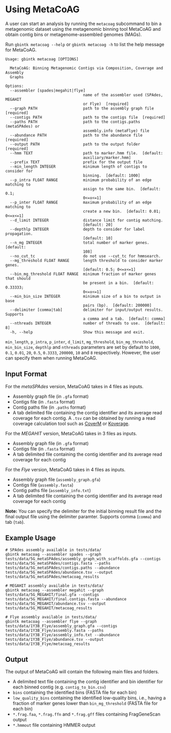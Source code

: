 # Using MetaCoAG

A user can start an analysis by running the `metacoag` subcommand to bin a metagenomic dataset using the metagenomic binning tool MetaCoAG and obtain contig bins or metagenome-assembled genomes (MAGs).

Run `gbintk metacoag --help` or `gbintk metacoag -h` to list the help message for MetaCoAG.

```shell
Usage: gbintk metacoag [OPTIONS]

  MetaCoAG: Binning Metagenomic Contigs via Composition, Coverage and Assembly
  Graphs

Options:
  --assembler [spades|megahit|flye]
                                  name of the assembler used (SPAdes, MEGAHIT
                                  or Flye)  [required]
  --graph PATH                    path to the assembly graph file  [required]
  --contigs PATH                  path to the contigs file  [required]
  --paths PATH                    path to the contigs.paths (metaSPAdes) or
                                  assembly.info (metaFlye) file
  --abundance PATH                path to the abundance file  [required]
  --output PATH                   path to the output folder  [required]
  --hmm TEXT                      path to marker.hmm file.  [default:
                                  auxiliary/marker.hmm]
  --prefix TEXT                   prefix for the output file
  --min_length INTEGER            minimum length of contigs to consider for
                                  binning.  [default: 1000]
  --p_intra FLOAT RANGE           minimum probability of an edge matching to
                                  assign to the same bin.  [default: 0.1;
                                  0<=x<=1]
  --p_inter FLOAT RANGE           maximum probability of an edge matching to
                                  create a new bin.  [default: 0.01; 0<=x<=1]
  --d_limit INTEGER               distance limit for contig matching.
                                  [default: 20]
  --depthlp INTEGER               depth to consider for label propagation.
                                  [default: 10]
  --n_mg INTEGER                  total number of marker genes.  [default:
                                  108]
  --no_cut_tc                     do not use --cut_tc for hmmsearch.
  --mg_threshold FLOAT RANGE      length threshold to consider marker genes.
                                  [default: 0.5; 0<=x<=1]
  --bin_mg_threshold FLOAT RANGE  minimum fraction of marker genes that should
                                  be present in a bin.  [default: 0.33333;
                                  0<=x<=1]
  --min_bin_size INTEGER          minimum size of a bin to output in base
                                  pairs (bp).  [default: 200000]
  --delimiter [comma|tab]         delimiter for input/output results. Supports
                                  a comma and a tab.  [default: comma]
  --nthreads INTEGER              number of threads to use.  [default: 8]
  -h, --help                      Show this message and exit.
```

`min_length`, `p_intra`, `p_inter`, `d_limit`, `mg_threshold`, `bin_mg_threshold`, `min_bin_size`, `depthlp` and `nthreads` parameters are set by default to `1000`, `0.1`, `0.01`, `20`, `0.5`, `0.3333`, `200000`, `10` and `8` respectively. However, the user can specify them when running MetaCoAG.

## Input Format

For the *metaSPAdes* version, MetaCoAG takes in 4 files as inputs.

* Assembly graph file (in `.gfa` format)
* Contigs file (in `.fasta` format)
* Contig paths file (in `.paths` format)
* A tab delimited file containing the contig identifier and its average read coverage for each contig. A `.tsv` can be obtained by running a read coverage calculation tool such as [CoverM](https://github.com/wwood/CoverM) or [Koverage](https://github.com/beardymcjohnface/Koverage).

For the *MEGAHIT* version, MetaCoAG takes in 3 files as inputs.

* Assembly graph file (in `.gfa` format)
* Contigs file (in `.fasta` format)
* A tab delimited file containing the contig identifier and its average read coverage for each contig

For the *Flye* version, MetaCoAG takes in 4 files as inputs.

* Assembly graph file (`assembly_graph.gfa`)
* Contigs file (`assembly.fasta`)
* Contig paths file (`assembly_info.txt`)
* A tab delimited file containing the contig identifier and its average read coverage for each contig

**Note:** You can specify the delimiter for the initial binning result file and the final output file using the delimiter paramter. Supports comma (`comma`) and tab (`tab`).

## Example Usage

```shell
# SPAdes assembly available in tests/data/
gbintk metacoag --assembler spades --graph tests/data/5G_metaSPAdes/assembly_graph_with_scaffolds.gfa --contigs tests/data/5G_metaSPAdes/contigs.fasta --paths tests/data/5G_metaSPAdes/contigs.paths --abundance tests/data/5G_metaSPAdes/abundance.tsv --output tests/data/5G_metaSPAdes/metacoag_results

# MEGAHIT assembly available in tests/data/
gbintk metacoag --assembler megahit --graph tests/data/5G_MEGAHIT/final.gfa --contigs tests/data/5G_MEGAHIT/final.contigs.fasta --abundance tests/data/5G_MEGAHIT/abundance.tsv --output tests/data/5G_MEGAHIT/metacoag_results

# Flye assembly available in tests/data/
gbintk metacoag --assembler flye --graph tests/data/1Y3B_Flye/assembly_graph.gfa --contigs tests/data/1Y3B_Flye/assembly.fasta --paths tests/data/1Y3B_Flye/assembly_info.txt --abundance tests/data/1Y3B_Flye/abundance.tsv --output tests/data/1Y3B_Flye/metacoag_results
```

## Output

The output of MetaCoAG will contain the following main files and folders.

* A delimited text file containing the contig identifier and bin identifier for each binned contig (e.g. `contig_to_bin.csv`)
* `bins` containing the identified bins (FASTA file for each bin)
* `low_quality_bins` containing the identified low-quality bins, i.e., having a fraction of marker genes lower than `bin_mg_threshold` (FASTA file for each bin)
* `*.frag.faa`, `*.frag.ffn` and `*.frag.gff` files containing FragGeneScan output
* `*.hmmout` file containing HMMER output